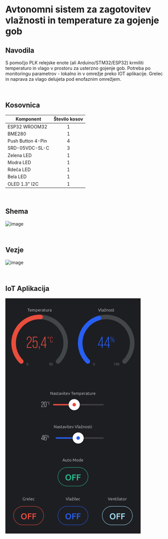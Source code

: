 # Avtonomni sistem za zagotovitev vlažnosti in temperature za gojenje gob
## Navodila
S pomočjo PLK relejske enote (ali Arduino/STM32/ESP32) krmiliti temperaturo in vlago v prostoru za usterzno gojenje gob. Potreba po monitoringu parametrov - lokalno in v omrežje preko IOT aplikacije. Grelec in naprava za vlago delujeta pod enofaznim omrežjem.

<br />

## Kosovnica
|Komponent        |Število kosov|
|-----------------|:-----------:|
|ESP32 WROOM32    |1            |
|BME280           |1            |
|Push Button 4-Pin|4            |
|SRD-05VDC-SL-C   |3            |
|Zelena LED       |1            |
|Modra LED        |1            |
|Rdeča LED        |1            |
|Bela LED         |1            |
|OLED 1.3" I2C    |1            |

<br />

## Shema
![image](https://github.com/Snicl/Maturitetna_naloga/assets/123487347/9fb91858-8938-44f1-aaeb-6e431882de61)


<br />

## Vezje
![image]()

<br />

## IoT Aplikacija 
![image](https://github.com/Snicl/Maturitetna_naloga/blob/main/Media/IoT%20Aplikacija.png?raw=true)


